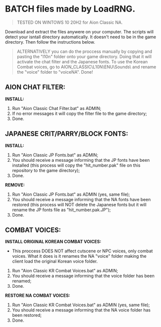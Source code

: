 # BATCH files made by LoadRNG.
> TESTED ON WINTOWS 10 20H2 for Aion Classic NA.

Download and extract the files anywere on your computer. The scripts will detect your isntall directory automatically. It doesn't need to be in the game directory. Then follow the instructions below.

> ALTERNATIVELY you can do the proccess manually by copying and pasting the "l10n" folder onto your game directory. Doing that it will activate the chat filter and the Japanese fonts. To use the Korean Combat voices, go to AION_CLASSIC\L10N\ENU\Sounds\ and rename the "voice" folder to "voiceNA". Done!

## AION CHAT FILTER:
__INSTALL:__
1. Run "Aion Classic Chat Filter.bat" as ADMIN;
2. If no error messages it will copy the filter file to the game directory;
3. Done.


## JAPANESE CRIT/PARRY/BLOCK FONTS:
__INSTALL:__
1. Run "Aion Classic JP Fonts.bat" as ADMIN;
2. You should receive a message informing that the JP fonts have been installed (this process will copy the "hit_number.pak" file on this repository to the game directory);
3. Done.

__REMOVE:__
1. Run "Aion Classic JP Fonts.bat" as ADMIN (yes, same file);
2. You should receive a message informing that the NA fonts have been restored (this process will NOT delete the Japanese fonts but it will rename the JP fonts file as "hit_number.pak.JP");
3. Done.


## COMBAT VOICES:
__INSTALL ORIGINAL KOREAN COMBAT VOICES:__
- This proccess DOES NOT affect cutscene or NPC voices, only combat voices. What it does is it renames the NA "voice" folder making the client load the original Korean voice folder.

1. Run "Aion Classic KR Combat Voices.bat" as ADMIN;
2. You should receive a message informing that the voice folder has been renamed;
3. Done.

__RESTORE NA COMBAT VOICES:__
1. Run "Aion Classic KR Combat Voices.bat" as ADMIN (yes, same file);
2. You should receive a message informing that the NA voice folder has been restored;
3. Done.
